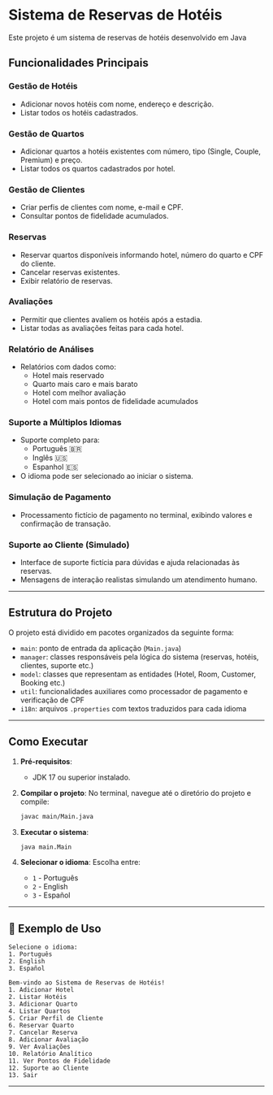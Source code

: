 # Sistema de Reservas de Hotéis

Este projeto é um sistema de reservas de hotéis desenvolvido em Java

## Funcionalidades Principais

### **Gestão de Hotéis**
- Adicionar novos hotéis com nome, endereço e descrição.
- Listar todos os hotéis cadastrados.

### **Gestão de Quartos**
- Adicionar quartos a hotéis existentes com número, tipo (Single, Couple, Premium) e preço.
- Listar todos os quartos cadastrados por hotel.

### **Gestão de Clientes**
- Criar perfis de clientes com nome, e-mail e CPF.
- Consultar pontos de fidelidade acumulados.

### **Reservas**
- Reservar quartos disponíveis informando hotel, número do quarto e CPF do cliente.
- Cancelar reservas existentes.
- Exibir relatório de reservas.

### **Avaliações**
- Permitir que clientes avaliem os hotéis após a estadia.
- Listar todas as avaliações feitas para cada hotel.

### **Relatório de Análises**
- Relatórios com dados como:
  - Hotel mais reservado
  - Quarto mais caro e mais barato
  - Hotel com melhor avaliação
  - Hotel com mais pontos de fidelidade acumulados

### **Suporte a Múltiplos Idiomas**
- Suporte completo para:
  - Português 🇧🇷
  - Inglês 🇺🇸
  - Espanhol 🇪🇸
- O idioma pode ser selecionado ao iniciar o sistema.

### **Simulação de Pagamento**
- Processamento fictício de pagamento no terminal, exibindo valores e confirmação de transação.

### **Suporte ao Cliente (Simulado)**
- Interface de suporte fictícia para dúvidas e ajuda relacionadas às reservas.
- Mensagens de interação realistas simulando um atendimento humano.

---

## Estrutura do Projeto

O projeto está dividido em pacotes organizados da seguinte forma:

- `main`: ponto de entrada da aplicação (`Main.java`)
- `manager`: classes responsáveis pela lógica do sistema (reservas, hotéis, clientes, suporte etc.)
- `model`: classes que representam as entidades (Hotel, Room, Customer, Booking etc.)
- `util`: funcionalidades auxiliares como processador de pagamento e verificação de CPF
- `i18n`: arquivos `.properties` com textos traduzidos para cada idioma

---

## Como Executar

1. **Pré-requisitos**:
   - JDK 17 ou superior instalado.

2. **Compilar o projeto**:
   No terminal, navegue até o diretório do projeto e compile:
   ```bash
   javac main/Main.java
   ```

3. **Executar o sistema**:
   ```bash
   java main.Main
   ```

4. **Selecionar o idioma**:
   Escolha entre:
   - `1` - Português
   - `2` - English
   - `3` - Español

---

## 🧪 Exemplo de Uso

```text
Selecione o idioma:
1. Português
2. English
3. Español

Bem-vindo ao Sistema de Reservas de Hotéis!
1. Adicionar Hotel
2. Listar Hotéis
3. Adicionar Quarto
4. Listar Quartos
5. Criar Perfil de Cliente
6. Reservar Quarto
7. Cancelar Reserva
8. Adicionar Avaliação
9. Ver Avaliações
10. Relatório Analítico
11. Ver Pontos de Fidelidade
12. Suporte ao Cliente
13. Sair
```

---

